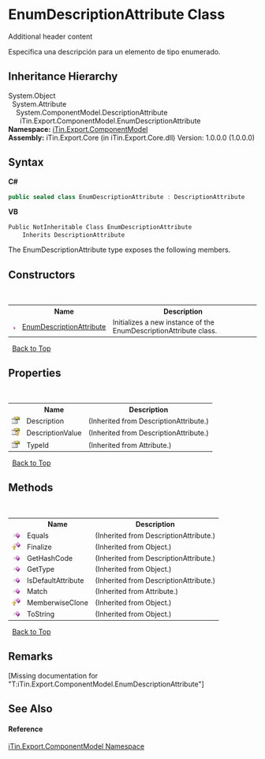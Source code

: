 # EnumDescriptionAttribute Class
Additional header content 

Especifica una descripción para un elemento de tipo enumerado.


## Inheritance Hierarchy
System.Object<br />&nbsp;&nbsp;System.Attribute<br />&nbsp;&nbsp;&nbsp;&nbsp;System.ComponentModel.DescriptionAttribute<br />&nbsp;&nbsp;&nbsp;&nbsp;&nbsp;&nbsp;iTin.Export.ComponentModel.EnumDescriptionAttribute<br />
**Namespace:**&nbsp;<a href="N_iTin_Export_ComponentModel">iTin.Export.ComponentModel</a><br />**Assembly:**&nbsp;iTin.Export.Core (in iTin.Export.Core.dll) Version: 1.0.0.0 (1.0.0.0)

## Syntax

**C#**<br />
``` C#
public sealed class EnumDescriptionAttribute : DescriptionAttribute
```

**VB**<br />
``` VB
Public NotInheritable Class EnumDescriptionAttribute
	Inherits DescriptionAttribute
```

The EnumDescriptionAttribute type exposes the following members.


## Constructors
&nbsp;<table><tr><th></th><th>Name</th><th>Description</th></tr><tr><td>![Public method](media/pubmethod.gif "Public method")</td><td><a href="M_iTin_Export_ComponentModel_EnumDescriptionAttribute__ctor">EnumDescriptionAttribute</a></td><td>
Initializes a new instance of the EnumDescriptionAttribute class.</td></tr></table>&nbsp;
<a href="#enumdescriptionattribute-class">Back to Top</a>

## Properties
&nbsp;<table><tr><th></th><th>Name</th><th>Description</th></tr><tr><td>![Public property](media/pubproperty.gif "Public property")</td><td>Description</td><td> (Inherited from DescriptionAttribute.)</td></tr><tr><td>![Protected property](media/protproperty.gif "Protected property")</td><td>DescriptionValue</td><td> (Inherited from DescriptionAttribute.)</td></tr><tr><td>![Public property](media/pubproperty.gif "Public property")</td><td>TypeId</td><td> (Inherited from Attribute.)</td></tr></table>&nbsp;
<a href="#enumdescriptionattribute-class">Back to Top</a>

## Methods
&nbsp;<table><tr><th></th><th>Name</th><th>Description</th></tr><tr><td>![Public method](media/pubmethod.gif "Public method")</td><td>Equals</td><td> (Inherited from DescriptionAttribute.)</td></tr><tr><td>![Protected method](media/protmethod.gif "Protected method")</td><td>Finalize</td><td> (Inherited from Object.)</td></tr><tr><td>![Public method](media/pubmethod.gif "Public method")</td><td>GetHashCode</td><td> (Inherited from DescriptionAttribute.)</td></tr><tr><td>![Public method](media/pubmethod.gif "Public method")</td><td>GetType</td><td> (Inherited from Object.)</td></tr><tr><td>![Public method](media/pubmethod.gif "Public method")</td><td>IsDefaultAttribute</td><td> (Inherited from DescriptionAttribute.)</td></tr><tr><td>![Public method](media/pubmethod.gif "Public method")</td><td>Match</td><td> (Inherited from Attribute.)</td></tr><tr><td>![Protected method](media/protmethod.gif "Protected method")</td><td>MemberwiseClone</td><td> (Inherited from Object.)</td></tr><tr><td>![Public method](media/pubmethod.gif "Public method")</td><td>ToString</td><td> (Inherited from Object.)</td></tr></table>&nbsp;
<a href="#enumdescriptionattribute-class">Back to Top</a>

## Remarks
\[Missing <remarks> documentation for "T:iTin.Export.ComponentModel.EnumDescriptionAttribute"\]

## See Also


#### Reference
<a href="N_iTin_Export_ComponentModel">iTin.Export.ComponentModel Namespace</a><br />